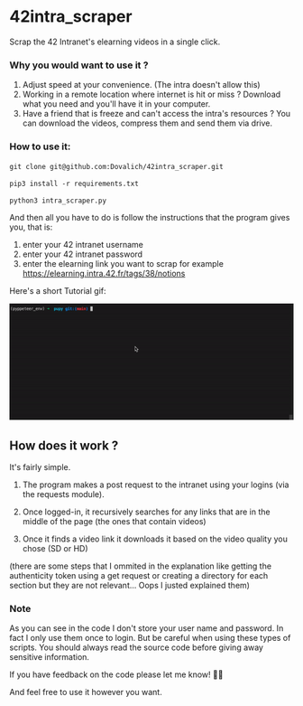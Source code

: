 # 42intra_scraper


Scrap the 42 Intranet's elearning videos in a single click.

### Why you would want to use it ?

1. Adjust speed at your convenience. (The intra doesn't allow this)
2. Working in a remote location where internet is hit or miss ? Download what you need and you'll have it in your computer.
3. Have a friend that is freeze and can't access the intra's resources ? You can download the videos, compress them and send them via drive. 


### How to use it:

```
git clone git@github.com:Dovalich/42intra_scraper.git
```
```
pip3 install -r requirements.txt
```
```
python3 intra_scraper.py
```

And then all you have to do is follow the instructions that the program gives you, that is:

1. enter your 42 intranet username
2. enter your 42 intranet password
3. enter the elearning link you want to scrap for example https://elearning.intra.42.fr/tags/38/notions

Here's a short Tutorial gif:

![tutorial_gif](https://github.com/Dovalich/42intra_scraper/blob/main/assets/intra_scraper_tuto.gif)

## How does it work ?

It's fairly simple.

1. The program makes a post request to the intranet using your logins (via the requests module).

2. Once logged-in, it recursively searches for any links that are in the middle of the page (the ones that contain videos)

3. Once it finds a video link it downloads it based on the video quality you chose (SD or HD)

(there are some steps that I ommited in the explanation like getting the authenticity token using a get request or creating a directory for each section but they are not relevant... Oops I justed explained them)

### Note 

As you can see in the code I don't store your user name and password. In fact I only use them once to login. But be careful when using these types of scripts. You should always read the source code before giving away sensitive information.


If you have feedback on the code please let me know! 👨‍🎓

And feel free to use it however you want.
